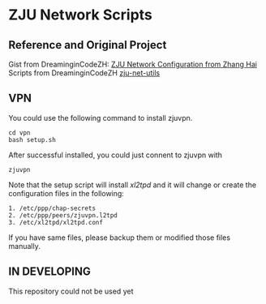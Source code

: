 # ZJU Network Scripts
## Reference and Original Project
Gist from DreaminginCodeZH: [ZJU Network Configuration from Zhang Hai](https://gist.github.com/DreaminginCodeZH/59c3a9a8d781639472e3ad6998b903c4)  
Scripts from DreaminginCodeZH [zju-net-utils](https://github.com/DreaminginCodeZH/zju-net-utils)

## VPN
You could use the following command to install zjuvpn.
```shell
cd vpn
bash setup.sh
```
After successful installed, you could just connent to zjuvpn with
```shell
zjuvpn
```
Note that the setup script will install *xl2tpd* and it will change or create the configuration files in the following:
```
1. /etc/ppp/chap-secrets
2. /etc/ppp/peers/zjuvpn.l2tpd
3. /etc/xl2tpd/xl2tpd.conf
```
If you have same files, please backup them or modified those files manually.

## IN DEVELOPING
This repository could not be used yet
